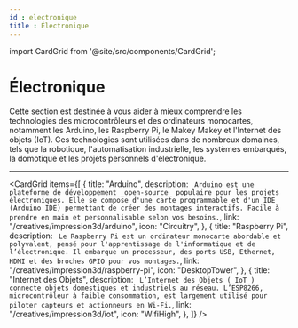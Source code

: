 ```yaml
---
id : electronique
title : Électronique
---
```

import CardGrid from '@site/src/components/CardGrid';

# Électronique

Cette section est destinée à vous aider à mieux comprendre les technologies des microcontrôleurs et des ordinateurs monocartes, notamment les Arduino, les Raspberry Pi, le Makey Makey et l'Internet des objets (IoT). Ces technologies sont utilisées dans de nombreux domaines, tels que la robotique, l'automatisation industrielle, les systèmes embarqués, la domotique et les projets personnels d'électronique. 

---


<CardGrid
  items={[
    {
      title: "Arduino",
      description: `
      Arduino est une plateforme de développement _open‑source_ populaire pour les projets électroniques. Elle se compose d'une carte programmable et d'un IDE (Arduino IDE) permettant de créer des montages interactifs. Facile à prendre en main et personnalisable selon vos besoins.`,
      link: "/creatives/impression3d/arduino",
      icon: "Circuitry",
    },
    {
      title: "Raspberry Pi",
      description: `
      Le Raspberry Pi est un ordinateur monocarte abordable et polyvalent, pensé pour l'apprentissage de l'informatique et de l’électronique. Il embarque un processeur, des ports USB, Ethernet, HDMI et des broches GPIO pour vos montages.`,
      link: "/creatives/impression3d/raspberry-pi",
      icon: "DesktopTower",
    },
    {
      title: "Internet des Objets",
      description: `
      L’Internet des Objets (_IoT_) connecte objets domestiques et industriels au réseau. L’ESP8266, microcontrôleur à faible consommation, est largement utilisé pour piloter capteurs et actionneurs en Wi‑Fi.`,
      link: "/creatives/impression3d/iot",
      icon: "WifiHigh",
    },
  ]}
/>